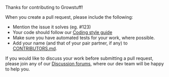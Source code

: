 Thanks for contributing to Growstuff!

When you create a pull request, please include the following:

* Mention the issue it solves (eg. #123)
* Your code should follow our [Coding style guide](https://github.com/Growstuff/growstuff/wiki/Development-process-overview#coding-practices)
* Make sure you have automated tests for your work, where possible.
* Add your name (and that of your pair partner, if any) to [CONTRIBUTORS.md](CONTRIBUTORS.md).

If you would like to discuss your work before submitting a pull request,
please join any of our [Discussion
forums](http://wiki.growstuff.org/index.php/Discussion_forums), where
our dev team will be happy to help you.

